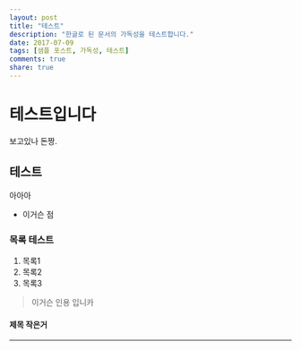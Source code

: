 ```yaml
---
layout: post
title: "테스트"
description: "한글로 된 문서의 가독성을 테스트합니다."
date: 2017-07-09
tags: [샘플 포스트, 가독성, 테스트]
comments: true
share: true
---
```


# 테스트입니다

보고있나 돈짱.

## 테스트

아아아
* 이거슨 점

### 목록 테스트
1. 목록1
2. 목록2
3. 목록3

> 이거슨 인용 입니카

#### 제목 작은거


--- 

